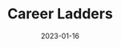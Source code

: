 ---
layout: resources-collection
title: Career Ladders
sub-header: deep dive
intro: "Career ladders............"
tile-image: career-ladders.png
tile-image-alt: A pastel style drawing of a ladder above the clouds
text-color: "#ffffff"
featured: false
resources: [jekyll,codepen]
date: 2023-01-16
published: false
---